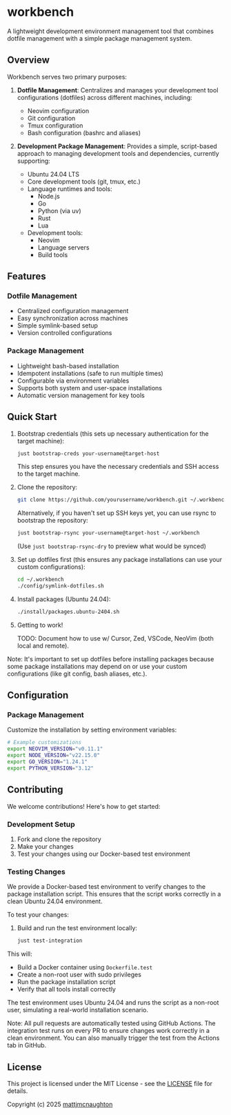 # workbench

A lightweight development environment management tool that combines dotfile management with a simple package management system.

## Overview

Workbench serves two primary purposes:

1. **Dotfile Management**: Centralizes and manages your development tool configurations (dotfiles) across different machines, including:
   - Neovim configuration
   - Git configuration
   - Tmux configuration
   - Bash configuration (bashrc and aliases)

2. **Development Package Management**: Provides a simple, script-based approach to managing development tools and dependencies, currently supporting:
   - Ubuntu 24.04 LTS
   - Core development tools (git, tmux, etc.)
   - Language runtimes and tools:
     - Node.js
     - Go
     - Python (via uv)
     - Rust
     - Lua
   - Development tools:
     - Neovim
     - Language servers
     - Build tools

## Features

### Dotfile Management
- Centralized configuration management
- Easy synchronization across machines
- Simple symlink-based setup
- Version controlled configurations

### Package Management
- Lightweight bash-based installation
- Idempotent installations (safe to run multiple times)
- Configurable via environment variables
- Supports both system and user-space installations
- Automatic version management for key tools

## Quick Start

1. Bootstrap credentials (this sets up necessary authentication for the target machine):
   ```bash
   just bootstrap-creds your-username@target-host
   ```
   This step ensures you have the necessary credentials and SSH access to the target machine.

2. Clone the repository:
   ```bash
   git clone https://github.com/yourusername/workbench.git ~/.workbench
   ```

   Alternatively, if you haven't set up SSH keys yet, you can use rsync to bootstrap the repository:
   ```bash
   just bootstrap-rsync your-username@target-host ~/.workbench
   ```
   (Use `just bootstrap-rsync-dry` to preview what would be synced)

3. Set up dotfiles first (this ensures any package installations can use your custom configurations):
   ```bash
   cd ~/.workbench
   ./config/symlink-dotfiles.sh
   ```

4. Install packages (Ubuntu 24.04):
   ```bash
   ./install/packages.ubuntu-2404.sh
   ```

5. Getting to work!

    TODO: Document how to use w/ Cursor, Zed, VSCode, NeoVim (both local and remote).

Note: It's important to set up dotfiles before installing packages because some package installations may depend on or use your custom configurations (like git config, bash aliases, etc.).

## Configuration

### Package Management
Customize the installation by setting environment variables:
```bash
# Example customizations
export NEOVIM_VERSION="v0.11.1"
export NODE_VERSION="v22.15.0"
export GO_VERSION="1.24.1"
export PYTHON_VERSION="3.12"
```

## Contributing

We welcome contributions! Here's how to get started:

### Development Setup

1. Fork and clone the repository
2. Make your changes
3. Test your changes using our Docker-based test environment

### Testing Changes

We provide a Docker-based test environment to verify changes to the package installation script. This ensures that the script works correctly in a clean Ubuntu 24.04 environment.

To test your changes:

1. Build and run the test environment locally:
   ```bash
   just test-integration
   ```

This will:
- Build a Docker container using `Dockerfile.test`
- Create a non-root user with sudo privileges
- Run the package installation script
- Verify that all tools install correctly

The test environment uses Ubuntu 24.04 and runs the script as a non-root user, simulating a real-world installation scenario.

Note: All pull requests are automatically tested using GitHub Actions. The integration test runs on every PR to ensure changes work correctly in a clean environment. You can also manually trigger the test from the Actions tab in GitHub.

## License

This project is licensed under the MIT License - see the [LICENSE](LICENSE) file for details.

Copyright (c) 2025 [mattjmcnaughton](https://github.com/mattjmcnaughton)
